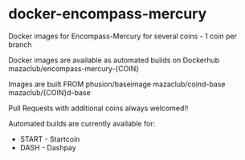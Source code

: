 # docker-encompass-mercury
Docker images for Encompass-Mercury for several coins - 1 coin per branch

Docker images are available as automated builds on Dockerhub
 mazaclub/encompass-mercury-{COIN}

Images are built FROM
phusion/baseimage
mazaclub/coind-base
mazaclub/{COIN}d-base

Pull Requests with additional coins always welcomed!! 

Automated builds are currently available for:
 - START - Startcoin
 - DASH  - Dashpay

